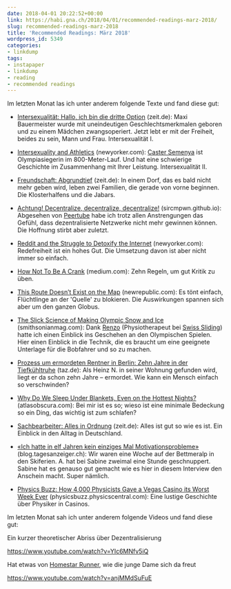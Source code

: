 ```yaml
---
date: 2018-04-01 20:22:52+00:00
link: https://habi.gna.ch/2018/04/01/recommended-readings-marz-2018/
slug: recommended-readings-marz-2018
title: 'Recommended Readings: März 2018'
wordpress_id: 5349
categories:
- linkdump
tags:
- instapaper
- linkdump
- reading
- recommended readings
---
```


Im letzten Monat las ich unter anderem folgende Texte und fand diese gut:





  * [Intersexualität: Hallo, ich bin die dritte Option](http://www.zeit.de/zeit-magazin/leben/2018-01/intersexualitaet-geschlecht-intergeschlechtlichkeit-identitaet) (zeit.de): Maxi Bauermeister wurde mit uneindeutigen Geschlechtsmerkmalen geboren und zu einem Mädchen zwangsoperiert. Jetzt lebt er mit der Freiheit, beides zu sein, Mann und Frau. Intersexualität I.


  * [Intersexuality and Athletics](https://www.newyorker.com/magazine/2009/11/30/eitheror) (newyorker.com): [Caster Semenya](https://de.wikipedia.org/wiki/Caster_Semenya) ist Olympiasiegerin im 800-Meter-Lauf. Und hat eine schwierige Geschichte im Zusammenhang mit Ihrer Leistung. Intersexualität II.


  * [Freundschaft: Abgrundtief](http://www.zeit.de/2018/09/freundschaft-dorf-morschenich-fluechtlinge-solidaritaet-nachbarschaft) (zeit.de): In einem Dorf, das es bald nicht mehr geben wird, leben zwei Familien, die gerade von vorne beginnen. Die Klosterhalfens und die Jabars.


  * [Achtung! Decentralize, decentralize, decentralize!](http://sircmpwn.github.io/2018/03/24/Decentralize-decentralize-decentralize.html) (sircmpwn.github.io): Abgesehen von [Peertube](https://github.com/Chocobozzz/PeerTube) habe ich trotz allen Anstrengungen das Gefühl, dass dezentralisierte Netzwerke nicht mehr gewinnen können. Die Hoffnung stirbt aber zuletzt.


  * [Reddit and the Struggle to Detoxify the Internet](https://www.newyorker.com/magazine/2018/03/19/reddit-and-the-struggle-to-detoxify-the-internet) (newyorker.com): Redefreiheit ist ein hohes Gut. Die Umsetzung davon ist aber nicht immer so einfach.


  * [How Not To Be A Crank](https://medium.com/@jamesheathers/how-not-to-be-a-crank-819103800502) (medium.com): Zehn Regeln, um gut Kritik zu üben.


  * [This Route Doesn’t Exist on the Map](https://newrepublic.com/article/146919/this-route-doesnt-exist-map) (newrepublic.com): Es tönt einfach, Flüchtlinge an der 'Quelle' zu blokieren. Die Auswirkungen spannen sich aber um den ganzen Globus.


  * [The Slick Science of Making Olympic Snow and Ice](https://www.smithsonianmag.com/science-nature/slick-science-making-olympic-snow-and-ice-180968014/) (smithsonianmag.com): Dank [Renzo](https://habi.gna.ch/?s=renzo) (Physiotherapeut bei [Swiss Sliding](http://www.swiss-sliding.ch/)) hatte ich einen Einblick ins Geschehen an den Olympischen Spielen. Hier einen Einblick in die Technik, die es braucht um eine geeignete Unterlage für die Bobfahrer und so zu machen.


  * [Prozess um ermordeten Rentner in Berlin: Zehn Jahre in der Tiefkühltruhe](http://www.taz.de/!5482648/) (taz.de): Als Heinz N. in seiner Wohnung gefunden wird, liegt er da schon zehn Jahre – ermordet. Wie kann ein Mensch einfach so verschwinden?


  * [Why Do We Sleep Under Blankets, Even on the Hottest Nights?](https://www.atlasobscura.com/articles/blankets-summer-hot) (atlasobscura.com): Bei mir ist es so; wieso ist eine minimale Bedeckung so ein Ding, das wichtig ist zum schlafen?


  * [Sachbearbeiter: Alles in Ordnung](http://www.zeit.de/kultur/2018-03/sachbearbeiter-oeffentlicher-dienst-beamte-stadt-verwaltung-heimatmysterium/komplettansicht) (zeit.de): Alles ist gut so wie es ist. Ein Einblick in den Alltag in Deutschland.


  * [«Ich hatte in elf Jahren kein einziges Mal Motivationsprobleme»](https://blog.tagesanzeiger.ch/berufung/index.php/36198/ich-hatte-elf-jahren-kein-einziges-mal-motivationsprobleme/) (blog.tagesanzeiger.ch): Wir waren eine Woche auf der Bettmeralp in den Skiferien. A. hat bei Sabine zweimal eine Stunde geschnuppert. Sabine hat es genauso gut gemacht wie es hier in diesem Interview den Anschein macht. Super nämlich.


  * [Physics Buzz: How 4,000 Physicists Gave a Vegas Casino its Worst Week Ever](http://physicsbuzz.physicscentral.com/2015/09/one-winning-move.html) (physicsbuzz.physicscentral.com): Eine lustige Geschichte über Physiker in Casinos.



Im letzten Monat sah ich unter anderem folgende Videos und fand diese gut:

Ein kurzer theoretischer Abriss über Dezentralisierung

https://www.youtube.com/watch?v=YIc6MNfv5iQ

Hat etwas von [Homestar Runner](http://homestarrunner.com), wie die junge Dame sich da freut

https://www.youtube.com/watch?v=anjMMdSuFuE
